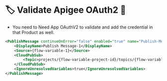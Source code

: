# :label: Validate Apigee OAuth2 :high_brightness:

- You need to Need App OAuthV2 to validate and add the credential in that Product as well.

```xml
<PublishMessage continueOnError="false" enabled="true" name="Publish-Message-1">
    <DisplayName>Publish Message-1</DisplayName>
    <Source>{flow-variable-1}</Source>
    <CloudPubSub>
        <Topic>projects/{flow-variable-project-id}/topics/{flow-variable-topic-name}</Topic>
    </CloudPubSub>
    <IgnoreUnresolvedVariables>true</IgnoreUnresolvedVariables>
</PublishMessage>
```